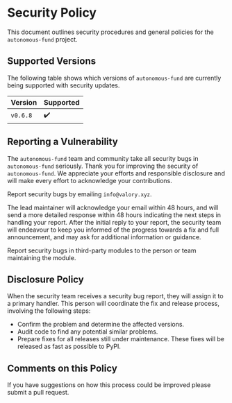 # Security Policy

This document outlines security procedures and general policies for the `autonomous-fund` project.

## Supported Versions

The following table shows which versions of `autonomous-fund` are currently being supported with security updates.

| Version  | Supported |
|----------|-----------|
| `v0.6.8` | ✔️        |

## Reporting a Vulnerability

The `autonomous-fund` team and community take all security bugs in `autonomous-fund` seriously. Thank you for improving the security of `autonomous-fund`. We appreciate your efforts and responsible disclosure and will make every effort to acknowledge your contributions.

Report security bugs by emailing `info@valory.xyz`.

The lead maintainer will acknowledge your email within 48 hours, and will send a more detailed response within 48 hours indicating the next steps in handling your report. After the initial reply to your report, the security team will endeavour to keep you informed of the progress towards a fix and full announcement, and may ask for additional information or guidance.

Report security bugs in third-party modules to the person or team maintaining the module.

## Disclosure Policy

When the security team receives a security bug report, they will assign it to a primary handler. This person will coordinate the fix and release process, involving the following steps:

- Confirm the problem and determine the affected versions.
- Audit code to find any potential similar problems.
- Prepare fixes for all releases still under maintenance. These fixes will be released as fast as possible to PyPI.

## Comments on this Policy

If you have suggestions on how this process could be improved please submit a pull request.
